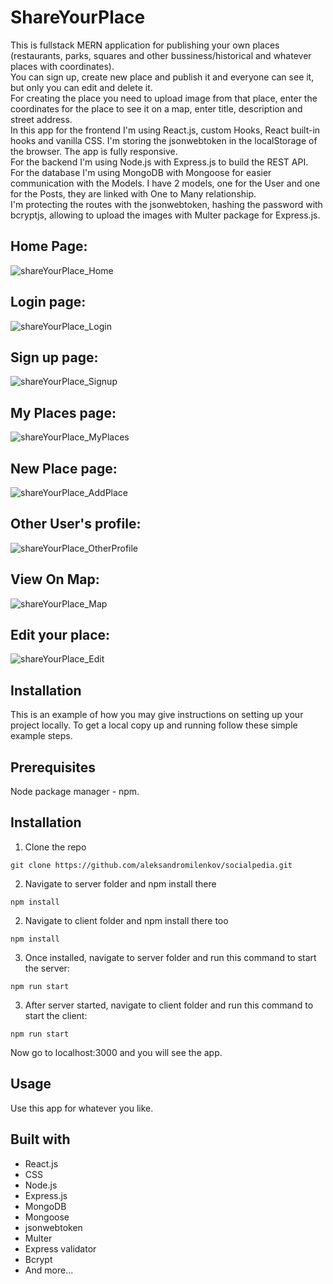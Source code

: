 # ShareYourPlace

This is fullstack MERN application for publishing your own places (restaurants, parks, squares and other bussiness/historical and whatever places with coordinates).  
You can sign up, create new place and publish it and everyone can see it, but only you can edit and delete it.  
For creating the place you need to upload image from that place, enter the coordinates for the place to see it on a map, enter title, description and street address.  
In this app for the frontend I'm using React.js, custom Hooks, React built-in hooks and vanilla CSS. I'm storing the jsonwebtoken in the localStorage of the browser. The app is fully responsive.  
For the backend I'm using Node.js with Express.js to build the REST API.  
For the database I'm using MongoDB with Mongoose for easier communication with the Models. I have 2 models, one for the User and one for the Posts, they are linked with One to Many relationship.  
I'm protecting the routes with the jsonwebtoken, hashing the password with bcryptjs, allowing to upload the images with Multer package for Express.js.

## Home Page:  
![shareYourPlace_Home](https://github.com/aleksandromilenkov/socialpedia/assets/64156983/c11c8ec0-5f4d-4dd7-aa82-ab3bac7969ce)

## Login page:  
![shareYourPlace_Login](https://github.com/aleksandromilenkov/socialpedia/assets/64156983/9df288c1-8266-4ee6-8036-bf959308155a)


## Sign up page:  

![shareYourPlace_Signup](https://github.com/aleksandromilenkov/socialpedia/assets/64156983/12336632-a042-42ba-85bf-855685e0fcc4)

## My Places page:

![shareYourPlace_MyPlaces](https://github.com/aleksandromilenkov/socialpedia/assets/64156983/2b3c6a54-d4a5-4aea-b328-0edb6f30258f)

## New Place page: 

![shareYourPlace_AddPlace](https://github.com/aleksandromilenkov/socialpedia/assets/64156983/14d1b985-0ef2-4f3b-88b9-b311cefb7b21)

## Other User's profile: 

![shareYourPlace_OtherProfile](https://github.com/aleksandromilenkov/socialpedia/assets/64156983/48b714c3-6ba6-4a55-9b1f-c540ff1c636f)

## View On Map:

![shareYourPlace_Map](https://github.com/aleksandromilenkov/socialpedia/assets/64156983/293e76e2-91c7-42fe-afa7-879fb3d532c3)

## Edit your place:

![shareYourPlace_Edit](https://github.com/aleksandromilenkov/socialpedia/assets/64156983/f73ae9ca-2061-4024-95ac-1d020a216cd3)


## Installation
This is an example of how you may give instructions on setting up your project locally. To get a local copy up and running follow these simple example steps.

## Prerequisites
Node package manager - npm.  

## Installation
1. Clone the repo
```
git clone https://github.com/aleksandromilenkov/socialpedia.git
```
2. Navigate to server folder and npm install there
```npm
npm install 
```
2. Navigate to client folder and npm install there too
```npm
npm install 
```
3. Once installed, navigate to server folder and run this command to start the server:
```
npm run start
```
3. After server started, navigate to client folder and run this command to start the client:
```
npm run start
```
Now go to localhost:3000 and you will see the app.
## Usage
Use this app for whatever you like.

## Built with
- React.js
- CSS
- Node.js
- Express.js  
- MongoDB  
- Mongoose  
- jsonwebtoken
- Multer
- Express validator  
- Bcrypt  
- And more...  

